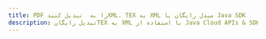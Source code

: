 ---title: PDF را به  تبدیل کنیدXML، TEX به XML مبدل رایگان یا Java SDKdescription: تبدیل رایگانTEX به XML با استفاده از Java Cloud APIs & SDK همچنین اسناد PDF را در Cloud ایجاد، ویرایش و رندر کنید.---